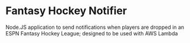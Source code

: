 # Fantasy Hockey Notifier

Node.JS application to send notifications when players are dropped in an ESPN Fantasy Hockey League; designed to be used with AWS Lambda
